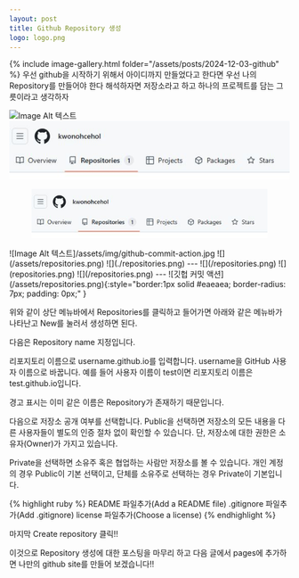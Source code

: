 ```yaml
---
layout: post
title: Github Repository 생성
logo: logo.png
---
```

{% include image-gallery.html folder="/assets/posts/2024-12-03-github" %}
우선 github을 시작하기 위해서 아이디까지 만들었다고 한다면 우선 나의 Repository를 만들어야 한다 해석하자면 저장소라고 하고 하나의 프로젝트를 담는 그릇이라고 생각하자

![Image Alt 텍스트]({{site.url}}/assets/_images/repositories.png)
<img src="./repositories.png" alt="repositories" />
<figure>
<img src="/repositories.png">
</figure>
![Image Alt 텍스트]/assets/img/github-commit-action.jpg
![](/assets/repositories.png)
![](./repositories.png)
---
![](/repositories.png)
![](repositories.png)
![](/repositories.png)
---
  ![깃헙 커밋 액션](/assets/repositories.png){:style="border:1px solid #eaeaea; border-radius: 7px; padding: 0px;" }

위와 같이 상단 메뉴바에서 Repositories를 클릭하고 들어가면 아래와 같은 메뉴바가 나타난고 New를 눌러서 생성하면 된다.

다음은 Repository name 지정입니다.

리포지토리 이름으로 username.github.io를 입력합니다. username을 GitHub 사용자 이름으로 바꿉니다. 예를 들어 사용자 이름이 test이면 리포지토리 이름은 test.github.io입니다.

경고 표시는 이미 같은 이름은 Repository가 존재하기 때문입니다.

다음으로 저장소 공개 여부를 선택합니다. Public을 선택하면 저장소의 모든 내용을 다른 사용자들이 별도의 인증 절차 없이 확인할 수 있습니다. 단, 저장소에 대한 권한은 소유자(Owner)가 가지고 있습니다.

Private을 선택하면 소유주 혹은 협업하는 사람만 저장소를 볼 수 있습니다. 개인 계정의 경우 Public이 기본 선택이고, 단체를 소유주로 선택하는 경우 Private이 기본입니다.


{% highlight ruby %}
README 파일추가(Add a README file)
.gitignore 파일추가(Add .gitignore)
license 파일추가(Choose a license)
{% endhighlight %}

마지막 Create repository 클릭!!

이것으로 Repository 생성에 대한 포스팅을 마무리 하고
다음 글에서 pages에 추가하면 나만의 github site를 만들어 보겠습니다!!



[jekyll-docs]: http://jekyllrb.com/docs/home
[jekyll-gh]:   https://github.com/jekyll/jekyll
[jekyll-talk]: https://talk.jekyllrb.com/
